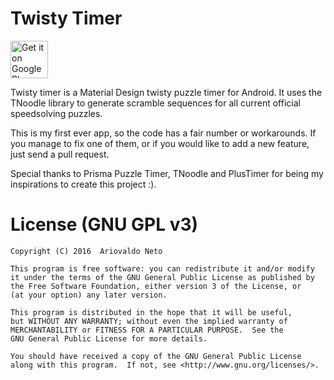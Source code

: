 # Twisty Timer

<a href="https://play.google.com/store/apps/details?id=com.aricneto.twistytimer" target="_blank">
  <img alt="Get it on Google Play"
       src="https://play.google.com/intl/en_us/badges/images/generic/en-play-badge.png" height="60"/>
</a>

Twisty timer is a Material Design twisty puzzle timer for Android. It uses the TNoodle library to generate scramble sequences for all current official speedsolving puzzles.  

This is my first ever app, so the code has a fair number or workarounds. If you manage to fix one of them, or if you would like to add a new feature, just send a pull request.  

Special thanks to Prisma Puzzle Timer, TNoodle and PlusTimer for being my inspirations to create this project :).

# License (GNU GPL v3)

    Copyright (C) 2016  Ariovaldo Neto

    This program is free software: you can redistribute it and/or modify
    it under the terms of the GNU General Public License as published by
    the Free Software Foundation, either version 3 of the License, or
    (at your option) any later version.

    This program is distributed in the hope that it will be useful,
    but WITHOUT ANY WARRANTY; without even the implied warranty of
    MERCHANTABILITY or FITNESS FOR A PARTICULAR PURPOSE.  See the
    GNU General Public License for more details.

    You should have received a copy of the GNU General Public License
    along with this program.  If not, see <http://www.gnu.org/licenses/>.
